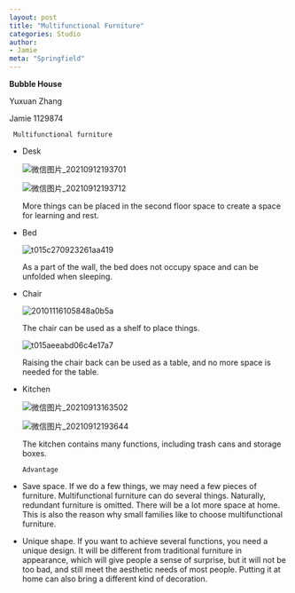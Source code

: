 ```yaml
---
layout: post
title: "Multifunctional Furniture"
categories: Studio
author:
- Jamie
meta: "Springfield"
---
```

**Bubble House**

Yuxuan Zhang

Jamie
1129874



` Multifunctional furniture`

- Desk

  ![微信图片_20210912193701](https://user-images.githubusercontent.com/90487072/133055037-52199569-fc8b-418f-8f1b-2e0e69b45fdf.jpg)

  
  ![微信图片_20210912193712](https://user-images.githubusercontent.com/90487072/133051552-8221248b-b682-40bf-8e56-4ebabfcb74cb.jpg)

  More things can be placed in the second floor space to create a space for learning and rest.

- Bed

  ![t015c270923261aa419](https://user-images.githubusercontent.com/90487072/135377349-57c7908e-e0d7-4082-96e9-355c13357348.png)


  As a part of the wall, the bed does not occupy space and can be unfolded when sleeping.

- Chair

  ![20101116105848a0b5a](https://user-images.githubusercontent.com/90487072/135377377-ac413cac-b84b-4e18-91fb-b703ccb592fb.jpg)
  
  The chair can be used as a shelf to place things.
  
  ![t015aeeabd06c4e17a7](https://user-images.githubusercontent.com/90487072/135377358-adc5ae84-e610-4c96-af88-c32e5f60d84a.jpg)


  Raising the chair back can be used as a table, and no more space is needed for the table.

- Kitchen

  ![微信图片_20210913163502](https://user-images.githubusercontent.com/90487072/133051333-23fc77f4-37b4-4161-bcda-746f1afed997.jpg)
  
  ![微信图片_20210912193644](https://user-images.githubusercontent.com/90487072/135377452-5a031023-b210-4cc8-81b8-980f16318cf4.jpg)


  The kitchen contains many functions, including trash cans and storage boxes.
  
  `Advantage`

- Save space. If we do a few things, we may need a few pieces of furniture. Multifunctional furniture can do several things. Naturally, redundant furniture is omitted. There will be a lot more space at home. This is also the reason why small families like to choose multifunctional furniture.

- Unique shape. If you want to achieve several functions, you need a unique design. It will be different from traditional furniture in appearance, which will give people a sense of surprise, but it will not be too bad, and still meet the aesthetic needs of most people. Putting it at home can also bring a different kind of decoration.

